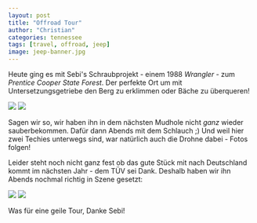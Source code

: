 ```yaml
---
layout: post
title: "Offroad Tour"
author: "Christian"
categories: tennessee
tags: [travel, offroad, jeep]
image: jeep-banner.jpg
---
```

Heute ging es mit Sebi's Schraubprojekt - einem 1988 *Wrangler* - zum *Prentice Cooper State Forest*. Der perfekte Ort um mit Untersetzungsgetriebe den Berg zu erklimmen oder Bäche zu überqueren!

![](/assets/img/us/jeep-water.jpg)
![](/assets/img/us/jeep-mud.jpg)

Sagen wir so, wir haben ihn in dem nächsten Mudhole nicht *ganz* wieder sauberbekommen. Dafür dann Abends mit dem Schlauch ;)
Und weil hier zwei Techies unterwegs sind, war natürlich auch die Drohne dabei - Fotos folgen!

Leider steht noch nicht ganz fest ob das gute Stück mit nach Deutschland kommt im nächsten Jahr - dem TÜV sei Dank. Deshalb haben wir ihn Abends nochmal richtig in Szene gesetzt:

![](/assets/img/us/jeep-abends-1.jpg)
![](/assets/img/us/jeep-abends-2.jpg)

Was für eine geile Tour, Danke Sebi!
